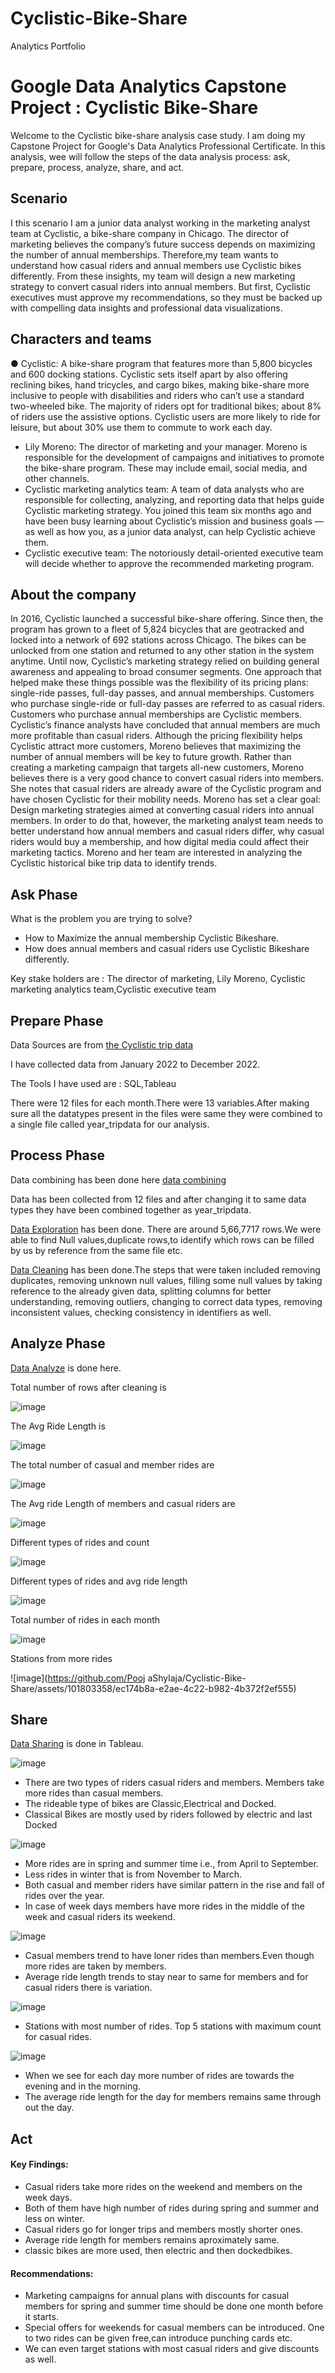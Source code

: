 # Cyclistic-Bike-Share
Analytics Portfolio

# Google Data Analytics Capstone Project : Cyclistic Bike-Share

Welcome to the Cyclistic bike-share analysis case study. I am doing my Capstone Project for Google's Data Analytics Professional Certificate.
In this analysis, wee  will follow the steps of the data analysis process: ask, prepare, process, analyze, share, and act. 

## Scenario

I this scenario I am a junior data analyst working in the marketing analyst team at Cyclistic, a bike-share company in Chicago. The director of
marketing believes the company’s future success depends on maximizing the number of annual memberships. Therefore,my team wants to understand how casual riders and annual members use Cyclistic bikes differently. From these insights, my team will
design a new marketing strategy to convert casual riders into annual members. But first, Cyclistic executives must approve my
recommendations, so they must be backed up with compelling data insights and professional data visualizations.

## Characters and teams

● Cyclistic: A bike-share program that features more than 5,800 bicycles and 600 docking stations. Cyclistic sets itself apart
by also offering reclining bikes, hand tricycles, and cargo bikes, making bike-share more inclusive to people with disabilities
and riders who can’t use a standard two-wheeled bike. The majority of riders opt for traditional bikes; about 8% of riders use
the assistive options. Cyclistic users are more likely to ride for leisure, but about 30% use them to commute to work each
day.
* Lily Moreno: The director of marketing and your manager. Moreno is responsible for the development of campaigns and
initiatives to promote the bike-share program. These may include email, social media, and other channels.
* Cyclistic marketing analytics team: A team of data analysts who are responsible for collecting, analyzing, and reporting
data that helps guide Cyclistic marketing strategy. You joined this team six months ago and have been busy learning about
Cyclistic’s mission and business goals — as well as how you, as a junior data analyst, can help Cyclistic achieve them.
* Cyclistic executive team: The notoriously detail-oriented executive team will decide whether to approve the
recommended marketing program.

## About the company

In 2016, Cyclistic launched a successful bike-share offering. Since then, the program has grown to a fleet of 5,824 bicycles that are
geotracked and locked into a network of 692 stations across Chicago. The bikes can be unlocked from one station and returned to
any other station in the system anytime.
Until now, Cyclistic’s marketing strategy relied on building general awareness and appealing to broad consumer segments. One
approach that helped make these things possible was the flexibility of its pricing plans: single-ride passes, full-day passes, and
annual memberships. Customers who purchase single-ride or full-day passes are referred to as casual riders. Customers who
purchase annual memberships are Cyclistic members.
Cyclistic’s finance analysts have concluded that annual members are much more profitable than casual riders. Although the pricing
flexibility helps Cyclistic attract more customers, Moreno believes that maximizing the number of annual members will be key to
future growth. Rather than creating a marketing campaign that targets all-new customers, Moreno believes there is a very good
chance to convert casual riders into members. She notes that casual riders are already aware of the Cyclistic program and have
chosen Cyclistic for their mobility needs.
Moreno has set a clear goal: Design marketing strategies aimed at converting casual riders into annual members. In order to do
that, however, the marketing analyst team needs to better understand how annual members and casual riders differ, why casual
riders would buy a membership, and how digital media could affect their marketing tactics. Moreno and her team are interested in
analyzing the Cyclistic historical bike trip data to identify trends.

## Ask Phase

What is the problem you are trying to solve?

* How to Maximize the annual membership Cyclistic Bikeshare.
* How does annual members and casual riders use Cyclistic Bikeshare differently.

Key stake holders are : The director of marketing, Lily Moreno, Cyclistic marketing analytics team,Cyclistic executive team 


## Prepare Phase

Data Sources are from [the Cyclistic trip data]( https://divvy-tripdata.s3.amazonaws.com/index.html)

I have collected data from January 2022 to December 2022.

The Tools I have used are : SQL,Tableau

There were 12 files for each month.There were 13 variables.After making sure all the datatypes present in the files were same they were combined to a single file called year_tripdata for our analysis.

## Process Phase

Data combining has been done here [data combining](https://github.com/PoojaShylaja/Cyclistic-Bike-Share/blob/main/Data%20Collection%20and%20Combining.sql)

Data has been collected from 12 files and after changing it to same data  types they have been combined together as year_tripdata.

[Data Exploration](https://github.com/PoojaShylaja/Cyclistic-Bike-Share/blob/main/Data%20Exploration.sql) has been done.
There are around 5,66,7717 rows.We were able to find Null values,duplicate rows,to identify which rows can be filled by us by reference from the same file etc.

[Data Cleaning](https://github.com/PoojaShylaja/Cyclistic-Bike-Share/blob/main/Data%20Cleaning%20.sql) has been done.The steps that were taken included removing duplicates, removing unknown null values, filling some null values by taking reference to the already given data, splitting columns for better understanding, removing outliers, changing to correct data types, removing inconsistent values, checking consistency in identifiers as well.


## Analyze Phase

[Data Analyze](https://github.com/PoojaShylaja/Cyclistic-Bike-Share/blob/main/Data%20Analysis.sql) is done here.

Total number of rows after cleaning is 

![image](https://github.com/PoojaShylaja/Cyclistic-Bike-Share/assets/101803358/d6f8bd76-6997-4844-b9e5-0ea508f09592)

The Avg Ride Length is 

![image](https://github.com/PoojaShylaja/Cyclistic-Bike-Share/assets/101803358/fedd582e-5360-4cfe-b19f-0bdd591dcfee)

The total number of casual and member rides are

![image](https://github.com/PoojaShylaja/Cyclistic-Bike-Share/assets/101803358/723328f4-4d66-47d3-b098-cb5531a0d86a)

The Avg ride Length of members and casual riders are

![image](https://github.com/PoojaShylaja/Cyclistic-Bike-Share/assets/101803358/8e0d35a2-eead-49fa-8ec7-e8282b32f37f)

Different types of rides and count

![image](https://github.com/PoojaShylaja/Cyclistic-Bike-Share/assets/101803358/54ef9bcb-cf06-4895-aed8-320b2a63b58e)

Different types of rides and avg ride length

![image](https://github.com/PoojaShylaja/Cyclistic-Bike-Share/assets/101803358/971b3fea-1d29-4b74-838e-76d702ba3a60)

Total number of rides in each month

![image](https://github.com/PoojaShylaja/Cyclistic-Bike-Share/assets/101803358/dc77c7a0-7bbb-4e43-bb63-5989000e4b08)


Stations from more rides

![image](https://github.com/Pooj aShylaja/Cyclistic-Bike-Share/assets/101803358/ec174b8a-e2ae-4c22-b982-4b372f2ef555)


## Share

[Data Sharing](https://public.tableau.com/app/profile/pooja.shylaja/viz/CyclisticBike-Share2022_17026459519760/Story1?publish=yes) is done in Tableau.

![image](https://github.com/PoojaShylaja/Cyclistic-Bike-Share/assets/101803358/2397e730-dd34-4208-a619-007671fa6703)

* There are two types of riders casual riders and members. Members take more rides than casual members.
* The rideable type of bikes are Classic,Electrical and Docked.
* Classical Bikes are mostly used by riders followed by electric and last Docked

![image](https://github.com/PoojaShylaja/Cyclistic-Bike-Share/assets/101803358/43e54bc6-f849-4671-8cdb-43041c09b87b)

* More rides are in spring and summer time i.e., from April to September.
* Less rides in winter that is from November to March.
* Both casual and member riders have similar pattern in the rise and fall of rides over the year.
* In case of week days members have more rides in the middle of the week and casual riders its weekend.

![image](https://github.com/PoojaShylaja/Cyclistic-Bike-Share/assets/101803358/7d1187c0-85a4-4e49-b8a4-2c5777baa30c)

* Casual members trend to have loner rides than members.Even though more rides are taken by members.
* Average ride length trends to stay near to same for members and for casual riders there is variation.

![image](https://github.com/PoojaShylaja/Cyclistic-Bike-Share/assets/101803358/52b65a21-b737-4081-922e-1a33155b640c)

* Stations with most number of rides. Top 5 stations with maximum count for casual rides.

![image](https://github.com/PoojaShylaja/Cyclistic-Bike-Share/assets/101803358/5b513132-c9f2-4f32-910d-ab44087a7d2a)

* When we see for each day more number of rides are towards the evening and in the morning.
* The average ride length for the day for members remains same through out the day.

## Act

#### Key Findings: 

* Casual riders take more rides on the weekend and members on the week days.
* Both of them have high number of rides during spring and summer and less on winter.
* Casual riders go for longer trips and members mostly shorter ones.
* Average ride length for members remains aproximately same.
* classic bikes are more used, then electric and then dockedbikes.

#### Recommendations:
  
* Marketing campaigns for annual plans with discounts for  casual members for spring and summer time should be done one month before it starts.
* Special offers for weekends for casual members can be introduced. One to two rides can be given free,can introduce punching cards etc.
* We can even target stations with most casual riders and give discounts as well.
  





























